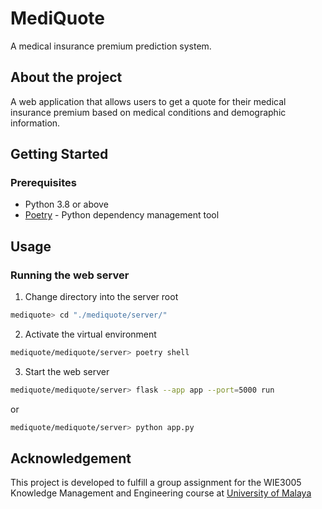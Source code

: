 # MediQuote
A medical insurance premium prediction system.

## About the project
A web application that allows users to get a quote for their medical insurance premium based on medical conditions and demographic information. 

## Getting Started

### Prerequisites

- Python 3.8 or above
- [Poetry](https://python-poetry.org/) - Python dependency management tool

## Usage

### Running the web server

1. Change directory into the server root
```sh
mediquote> cd "./mediquote/server/"
```
2. Activate the virtual environment
```sh
mediquote/mediquote/server> poetry shell
```
3. Start the web server
```sh
mediquote/mediquote/server> flask --app app --port=5000 run
``` 

or 

```sh
mediquote/mediquote/server> python app.py
```


## Acknowledgement
This project is developed to fulfill a group assignment for the WIE3005 Knowledge Management and Engineering course at [University of Malaya](https://www.um.edu.my/)